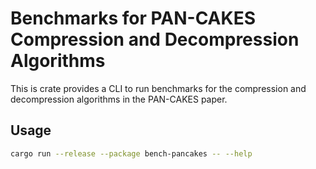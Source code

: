 # Benchmarks for PAN-CAKES Compression and Decompression Algorithms

This is crate provides a CLI to run benchmarks for the compression and decompression algorithms in the PAN-CAKES paper.

## Usage

```bash
cargo run --release --package bench-pancakes -- --help
```
